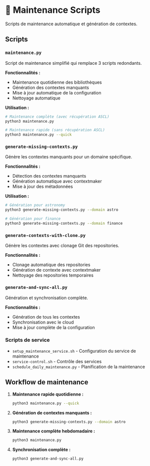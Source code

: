 # 🔄 Maintenance Scripts

Scripts de maintenance automatique et génération de contextes.

## Scripts

### `maintenance.py`
Script de maintenance simplifié qui remplace 3 scripts redondants.

**Fonctionnalités :**
- Maintenance quotidienne des bibliothèques
- Génération des contextes manquants
- Mise à jour automatique de la configuration
- Nettoyage automatique

**Utilisation :**
```bash
# Maintenance complète (avec récupération ASCL)
python3 maintenance.py

# Maintenance rapide (sans récupération ASCL)
python3 maintenance.py --quick
```

### `generate-missing-contexts.py`
Génère les contextes manquants pour un domaine spécifique.

**Fonctionnalités :**
- Détection des contextes manquants
- Génération automatique avec contextmaker
- Mise à jour des métadonnées

**Utilisation :**
```bash
# Génération pour astronomy
python3 generate-missing-contexts.py --domain astro

# Génération pour finance
python3 generate-missing-contexts.py --domain finance
```

### `generate-contexts-with-clone.py`
Génère les contextes avec clonage Git des repositories.

**Fonctionnalités :**
- Clonage automatique des repositories
- Génération de contexte avec contextmaker
- Nettoyage des repositories temporaires

### `generate-and-sync-all.py`
Génération et synchronisation complète.

**Fonctionnalités :**
- Génération de tous les contextes
- Synchronisation avec le cloud
- Mise à jour complète de la configuration

### Scripts de service
- `setup_maintenance_service.sh` - Configuration du service de maintenance
- `service-control.sh` - Contrôle des services
- `schedule_daily_maintenance.py` - Planification de la maintenance

## Workflow de maintenance

1. **Maintenance rapide quotidienne :**
   ```bash
   python3 maintenance.py --quick
   ```

2. **Génération de contextes manquants :**
   ```bash
   python3 generate-missing-contexts.py --domain astro
   ```

3. **Maintenance complète hebdomadaire :**
   ```bash
   python3 maintenance.py
   ```

4. **Synchronisation complète :**
   ```bash
   python3 generate-and-sync-all.py
   ```
